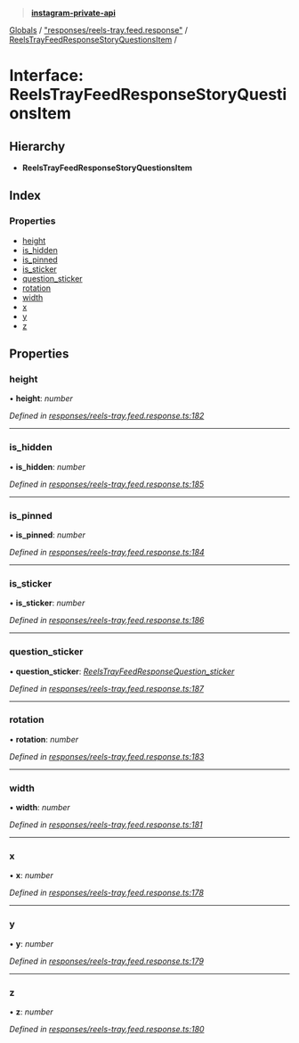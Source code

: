 > **[instagram-private-api](../README.md)**

[Globals](../README.md) / ["responses/reels-tray.feed.response"](../modules/_responses_reels_tray_feed_response_.md) / [ReelsTrayFeedResponseStoryQuestionsItem](_responses_reels_tray_feed_response_.reelstrayfeedresponsestoryquestionsitem.md) /

# Interface: ReelsTrayFeedResponseStoryQuestionsItem

## Hierarchy

* **ReelsTrayFeedResponseStoryQuestionsItem**

## Index

### Properties

* [height](_responses_reels_tray_feed_response_.reelstrayfeedresponsestoryquestionsitem.md#height)
* [is_hidden](_responses_reels_tray_feed_response_.reelstrayfeedresponsestoryquestionsitem.md#is_hidden)
* [is_pinned](_responses_reels_tray_feed_response_.reelstrayfeedresponsestoryquestionsitem.md#is_pinned)
* [is_sticker](_responses_reels_tray_feed_response_.reelstrayfeedresponsestoryquestionsitem.md#is_sticker)
* [question_sticker](_responses_reels_tray_feed_response_.reelstrayfeedresponsestoryquestionsitem.md#question_sticker)
* [rotation](_responses_reels_tray_feed_response_.reelstrayfeedresponsestoryquestionsitem.md#rotation)
* [width](_responses_reels_tray_feed_response_.reelstrayfeedresponsestoryquestionsitem.md#width)
* [x](_responses_reels_tray_feed_response_.reelstrayfeedresponsestoryquestionsitem.md#x)
* [y](_responses_reels_tray_feed_response_.reelstrayfeedresponsestoryquestionsitem.md#y)
* [z](_responses_reels_tray_feed_response_.reelstrayfeedresponsestoryquestionsitem.md#z)

## Properties

###  height

• **height**: *number*

*Defined in [responses/reels-tray.feed.response.ts:182](https://github.com/dilame/instagram-private-api/blob/3e16058/src/responses/reels-tray.feed.response.ts#L182)*

___

###  is_hidden

• **is_hidden**: *number*

*Defined in [responses/reels-tray.feed.response.ts:185](https://github.com/dilame/instagram-private-api/blob/3e16058/src/responses/reels-tray.feed.response.ts#L185)*

___

###  is_pinned

• **is_pinned**: *number*

*Defined in [responses/reels-tray.feed.response.ts:184](https://github.com/dilame/instagram-private-api/blob/3e16058/src/responses/reels-tray.feed.response.ts#L184)*

___

###  is_sticker

• **is_sticker**: *number*

*Defined in [responses/reels-tray.feed.response.ts:186](https://github.com/dilame/instagram-private-api/blob/3e16058/src/responses/reels-tray.feed.response.ts#L186)*

___

###  question_sticker

• **question_sticker**: *[ReelsTrayFeedResponseQuestion_sticker](_responses_reels_tray_feed_response_.reelstrayfeedresponsequestion_sticker.md)*

*Defined in [responses/reels-tray.feed.response.ts:187](https://github.com/dilame/instagram-private-api/blob/3e16058/src/responses/reels-tray.feed.response.ts#L187)*

___

###  rotation

• **rotation**: *number*

*Defined in [responses/reels-tray.feed.response.ts:183](https://github.com/dilame/instagram-private-api/blob/3e16058/src/responses/reels-tray.feed.response.ts#L183)*

___

###  width

• **width**: *number*

*Defined in [responses/reels-tray.feed.response.ts:181](https://github.com/dilame/instagram-private-api/blob/3e16058/src/responses/reels-tray.feed.response.ts#L181)*

___

###  x

• **x**: *number*

*Defined in [responses/reels-tray.feed.response.ts:178](https://github.com/dilame/instagram-private-api/blob/3e16058/src/responses/reels-tray.feed.response.ts#L178)*

___

###  y

• **y**: *number*

*Defined in [responses/reels-tray.feed.response.ts:179](https://github.com/dilame/instagram-private-api/blob/3e16058/src/responses/reels-tray.feed.response.ts#L179)*

___

###  z

• **z**: *number*

*Defined in [responses/reels-tray.feed.response.ts:180](https://github.com/dilame/instagram-private-api/blob/3e16058/src/responses/reels-tray.feed.response.ts#L180)*